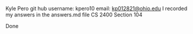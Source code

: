 Kyle Pero
git hub username: kpero10
email: kp012821@ohio.edu
I recorded my answers in the answers.md file
CS 2400
Section 104

Done
